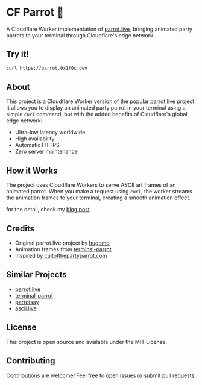 # CF Parrot 🦜

A Cloudflare Worker implementation of [parrot.live](https://github.com/hugomd/parrot.live), bringing animated party parrots to your terminal through Cloudflare's edge network.

## Try it!

```bash
curl https://parrot.0x1f0c.dev
```

## About

This project is a Cloudflare Worker version of the popular [parrot.live](https://github.com/hugomd/parrot.live) project. It allows you to display an animated party parrot in your terminal using a simple `curl` command, but with the added benefits of Cloudflare's global edge network:

- Ultra-low latency worldwide
- High availability
- Automatic HTTPS
- Zero server maintenance

## How it Works

The project uses Cloudflare Workers to serve ASCII art frames of an animated parrot. When you make a request using `curl`, the worker streams the animation frames to your terminal, creating a smooth animation effect.

for the detail, check my [blog post](https://www.0x1f0c.dev/2025/04/06/write-your-own-parrot-as-a-service-in-cloudflare-worker/)

## Credits

- Original parrot.live project by [hugomd](https://github.com/hugomd/parrot.live)
- Animation frames from [terminal-parrot](https://github.com/jmhobbs/terminal-parrot)
- Inspired by [cultofthepartyparrot.com](https://cultofthepartyparrot.com)

## Similar Projects

- [parrot.live](https://github.com/hugomd/parrot.live)
- [terminal-parrot](https://github.com/jmhobbs/terminal-parrot)
- [parrotsay](https://github.com/mtth/parrotsay)
- [ascii.live](https://ascii.live)

## License

This project is open source and available under the MIT License.

## Contributing

Contributions are welcome! Feel free to open issues or submit pull requests. 
